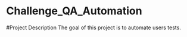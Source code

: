 # Challenge_QA_Automation

#Project Description 
The goal of this project is to automate users tests.
